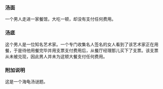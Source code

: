 

### 汤面

一个男人走进一家餐馆，大吃一顿，却没有支付任何费用。

### 汤底

这个男人是一位知名艺术家。一个专门收集名人签名的女人看到了该艺术家正在用餐，于是待他用餐完毕并用支票支付费用后，从餐厅经理那儿买下了支票。该支票从未被兑现，因此男人并未为这顿大餐支付任何费用。

### 附加说明
这是一个海龟汤谜题。
